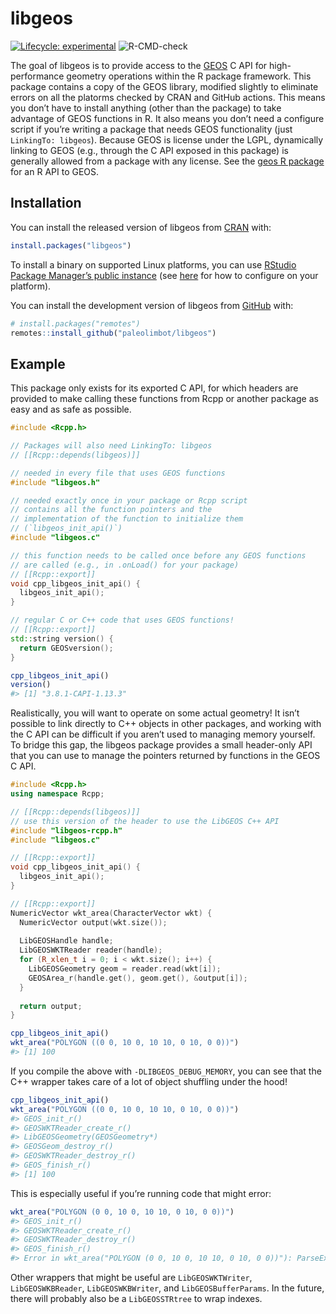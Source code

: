 
<!-- README.md is generated from README.Rmd. Please edit that file -->

# libgeos

<!-- badges: start -->

[![Lifecycle:
experimental](https://img.shields.io/badge/lifecycle-experimental-orange.svg)](https://www.tidyverse.org/lifecycle/#experimental)
![R-CMD-check](https://github.com/paleolimbot/libgeos/workflows/R-CMD-check/badge.svg)
<!-- badges: end -->

The goal of libgeos is to provide access to the
[GEOS](https://trac.osgeo.org/geos/) C API for high-performance geometry
operations within the R package framework. This package contains a copy
of the GEOS library, modified slightly to eliminate errors on all the
platorms checked by CRAN and GitHub actions. This means you don’t have
to install anything (other than the package) to take advantage of GEOS
functions in R. It also means you don’t need a configure script if
you’re writing a package that needs GEOS functionality (just
`LinkingTo: libgeos`). Because GEOS is license under the LGPL,
dynamically linking to GEOS (e.g., through the C API exposed in this
package) is generally allowed from a package with any license. See the
[geos R package](https://paleolimbot.github.io/geos) for an R API to
GEOS.

## Installation

You can install the released version of libgeos from
[CRAN](https://cran.r-project.org/) with:

``` r
install.packages("libgeos")
```

To install a binary on supported Linux platforms, you can use [RStudio
Package Manager’s public instance](https://packagemanager.rstudio.com/)
(see
[here](https://packagemanager.rstudio.com/client/#/repos/1/overview) for
how to configure on your platform).

You can install the development version of libgeos from
[GitHub](https://github.com/) with:

``` r
# install.packages("remotes")
remotes::install_github("paleolimbot/libgeos")
```

## Example

This package only exists for its exported C API, for which headers are
provided to make calling these functions from Rcpp or another package as
easy and as safe as possible.

``` cpp
#include <Rcpp.h>

// Packages will also need LinkingTo: libgeos
// [[Rcpp::depends(libgeos)]]

// needed in every file that uses GEOS functions
#include "libgeos.h"

// needed exactly once in your package or Rcpp script
// contains all the function pointers and the
// implementation of the function to initialize them
// (`libgeos_init_api()`)
#include "libgeos.c"

// this function needs to be called once before any GEOS functions
// are called (e.g., in .onLoad() for your package)
// [[Rcpp::export]]
void cpp_libgeos_init_api() {
  libgeos_init_api();
}

// regular C or C++ code that uses GEOS functions!
// [[Rcpp::export]]
std::string version() {
  return GEOSversion();
}
```

``` r
cpp_libgeos_init_api()
version()
#> [1] "3.8.1-CAPI-1.13.3"
```

Realistically, you will want to operate on some actual geometry\! It
isn’t possible to link directly to C++ objects in other packages, and
working with the C API can be difficult if you aren’t used to managing
memory yourself. To bridge this gap, the libgeos package provides a
small header-only API that you can use to manage the pointers returned
by functions in the GEOS C API.

``` cpp
#include <Rcpp.h>
using namespace Rcpp;

// [[Rcpp::depends(libgeos)]]
// use this version of the header to use the LibGEOS C++ API
#include "libgeos-rcpp.h" 
#include "libgeos.c"

// [[Rcpp::export]]
void cpp_libgeos_init_api() {
  libgeos_init_api();
}

// [[Rcpp::export]]
NumericVector wkt_area(CharacterVector wkt) {
  NumericVector output(wkt.size());
  
  LibGEOSHandle handle;
  LibGEOSWKTReader reader(handle);
  for (R_xlen_t i = 0; i < wkt.size(); i++) {
    LibGEOSGeometry geom = reader.read(wkt[i]);
    GEOSArea_r(handle.get(), geom.get(), &output[i]);
  }
  
  return output;
}
```

``` r
cpp_libgeos_init_api()
wkt_area("POLYGON ((0 0, 10 0, 10 10, 0 10, 0 0))")
#> [1] 100
```

If you compile the above with `-DLIBGEOS_DEBUG_MEMORY`, you can see that
the C++ wrapper takes care of a lot of object shuffling under the hood\!

``` r
cpp_libgeos_init_api()
wkt_area("POLYGON ((0 0, 10 0, 10 10, 0 10, 0 0))")
#> GEOS_init_r()
#> GEOSWKTReader_create_r()
#> LibGEOSGeometry(GEOSGeometry*)
#> GEOSGeom_destroy_r()
#> GEOSWKTReader_destroy_r()
#> GEOS_finish_r()
#> [1] 100
```

This is especially useful if you’re running code that might error:

``` r
wkt_area("POLYGON (0 0, 10 0, 10 10, 0 10, 0 0))")
#> GEOS_init_r()
#> GEOSWKTReader_create_r()
#> GEOSWKTReader_destroy_r()
#> GEOS_finish_r()
#> Error in wkt_area("POLYGON (0 0, 10 0, 10 10, 0 10, 0 0))"): ParseException: Expected word but encountered number: '0'
```

Other wrappers that might be useful are `LibGEOSWKTWriter`,
`LibGEOSWKBReader`, `LibGEOSWKBWriter`, and `LibGEOSBufferParams`. In
the future, there will probably also be a `LibGEOSSTRtree` to wrap
indexes.
